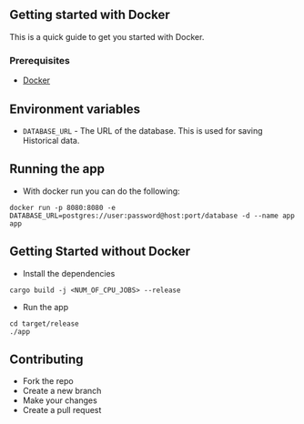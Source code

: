 ## Getting started with Docker

This is a quick guide to get you started with Docker. 

### Prerequisites
- [Docker](https://docs.docker.com/get-docker/)

## Environment variables
- `DATABASE_URL` - The URL of the database. This is used for saving Historical data.

## Running the app
- With docker run you can do the following:
```shell
docker run -p 8080:8080 -e DATABASE_URL=postgres://user:password@host:port/database -d --name app app
```

## Getting Started without Docker
- Install the dependencies
```shell
cargo build -j <NUM_OF_CPU_JOBS> --release
```

- Run the app
```shell
cd target/release
./app
```

## Contributing
- Fork the repo
- Create a new branch
- Make your changes
- Create a pull request
